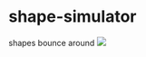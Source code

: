 # shape-simulator

shapes bounce around
![](https://github.com/Heidi-Negrete/shape-simulator/shape_simulator.gif)
